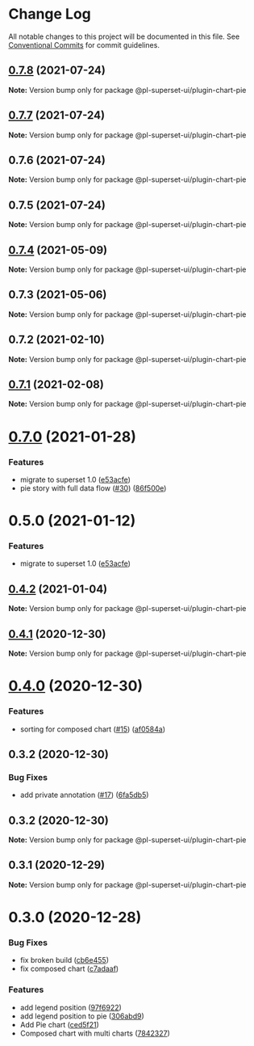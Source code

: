 # Change Log

All notable changes to this project will be documented in this file.
See [Conventional Commits](https://conventionalcommits.org) for commit guidelines.

## [0.7.8](https://github.com/behnamkvl/pl-superset-ui/compare/@pl-superset-ui/plugin-chart-pie@0.7.7...@pl-superset-ui/plugin-chart-pie@0.7.8) (2021-07-24)

**Note:** Version bump only for package @pl-superset-ui/plugin-chart-pie





## [0.7.7](https://github.com/behnamkvl/pl-superset-ui/compare/@pl-superset-ui/plugin-chart-pie@0.7.6...@pl-superset-ui/plugin-chart-pie@0.7.7) (2021-07-24)

**Note:** Version bump only for package @pl-superset-ui/plugin-chart-pie





## 0.7.6 (2021-07-24)

**Note:** Version bump only for package @pl-superset-ui/plugin-chart-pie





## 0.7.5 (2021-07-24)

**Note:** Version bump only for package @pl-superset-ui/plugin-chart-pie





## [0.7.4](https://github.com/behnamkvl/pl-superset-ui/compare/@pl-superset-ui/plugin-chart-pie@0.7.3...@pl-superset-ui/plugin-chart-pie@0.7.4) (2021-05-09)

**Note:** Version bump only for package @pl-superset-ui/plugin-chart-pie





## 0.7.3 (2021-05-06)

**Note:** Version bump only for package @pl-superset-ui/plugin-chart-pie





## 0.7.2 (2021-02-10)

**Note:** Version bump only for package @pl-superset-ui/plugin-chart-pie





## [0.7.1](https://github.com/behnamkvl/pl-superset-ui/compare/@pl-superset-ui/plugin-chart-pie@0.7.0...@pl-superset-ui/plugin-chart-pie@0.7.1) (2021-02-08)

**Note:** Version bump only for package @pl-superset-ui/plugin-chart-pie





# [0.7.0](https://github.com/behnamkvl/pl-superset-ui/compare/@pl-superset-ui/plugin-chart-pie@0.5.0...@pl-superset-ui/plugin-chart-pie@0.7.0) (2021-01-28)


### Features

* migrate to superset 1.0 ([e53acfe](https://github.com/behnamkvl/pl-superset-ui/commit/e53acfed93ee1f39fcd8a63b065b284ab513b692))
* pie story with full data flow ([#30](https://github.com/behnamkvl/pl-superset-ui/issues/30)) ([86f500e](https://github.com/behnamkvl/pl-superset-ui/commit/86f500ee3b59c90c564ca9a5eb6a5266eb10bbcb))





# 0.5.0 (2021-01-12)


### Features

* migrate to superset 1.0 ([e53acfe](https://github.com/behnamkvl/pl-superset-ui/commit/e53acfed93ee1f39fcd8a63b065b284ab513b692))





## [0.4.2](https://github.com/behnamkvl/pl-superset-ui/compare/@pl-superset-ui/plugin-chart-pie@0.4.1...@pl-superset-ui/plugin-chart-pie@0.4.2) (2021-01-04)

**Note:** Version bump only for package @pl-superset-ui/plugin-chart-pie





## [0.4.1](https://github.com/behnamkvl/pl-superset-ui/compare/@pl-superset-ui/plugin-chart-pie@0.4.0...@pl-superset-ui/plugin-chart-pie@0.4.1) (2020-12-30)

**Note:** Version bump only for package @pl-superset-ui/plugin-chart-pie





# [0.4.0](https://github.com/behnamkvl/pl-superset-ui/compare/@pl-superset-ui/plugin-chart-pie@0.3.2...@pl-superset-ui/plugin-chart-pie@0.4.0) (2020-12-30)


### Features

* sorting for composed chart ([#15](https://github.com/behnamkvl/pl-superset-ui/issues/15)) ([af0584a](https://github.com/behnamkvl/pl-superset-ui/commit/af0584af5b2108fabdb2c6c0fa0654a5a556fbd1))





## 0.3.2 (2020-12-30)


### Bug Fixes

* add private annotation ([#17](https://github.com/behnamkvl/pl-superset-ui/issues/17)) ([6fa5db5](https://github.com/behnamkvl/pl-superset-ui/commit/6fa5db5cff10792d6f14eb82f30067c8dc3e2c71))





## 0.3.2 (2020-12-30)

**Note:** Version bump only for package @pl-superset-ui/plugin-chart-pie





## 0.3.1 (2020-12-29)

**Note:** Version bump only for package @pl-superset-ui/plugin-chart-pie





# 0.3.0 (2020-12-28)


### Bug Fixes

* fix broken build ([cb6e455](https://github.com/behnamkvl/pl-superset-ui/commit/cb6e4558f133667d6ee184c9f2c4bb24aae22e0c))
* fix composed chart ([c7adaaf](https://github.com/behnamkvl/pl-superset-ui/commit/c7adaafada43133b01fdc0bcf861c29a6b5562bf))


### Features

* add legend position ([97f6922](https://github.com/behnamkvl/pl-superset-ui/commit/97f692268c91754ca3f49d1d25c5b3ae298f7670))
* add legend position to pie ([306abd9](https://github.com/behnamkvl/pl-superset-ui/commit/306abd91596c3eb6eb4e692d7d0a99b93f6e6548))
* Add Pie chart ([ced5f21](https://github.com/behnamkvl/pl-superset-ui/commit/ced5f2185ddfec2003d0b88b42c075beea0f0cb2))
* Composed chart with multi charts ([7842327](https://github.com/behnamkvl/pl-superset-ui/commit/784232758f4109e484f3052b45445f16c470d53a))
